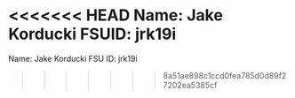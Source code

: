 <<<<<<< HEAD
Name: Jake Korducki
FSUID: jrk19i
=======
Name: Jake Korducki
FSU ID: jrk19i
>>>>>>> 8a51ae898c1ccd0fea785d0d89f27202ea5385cf
